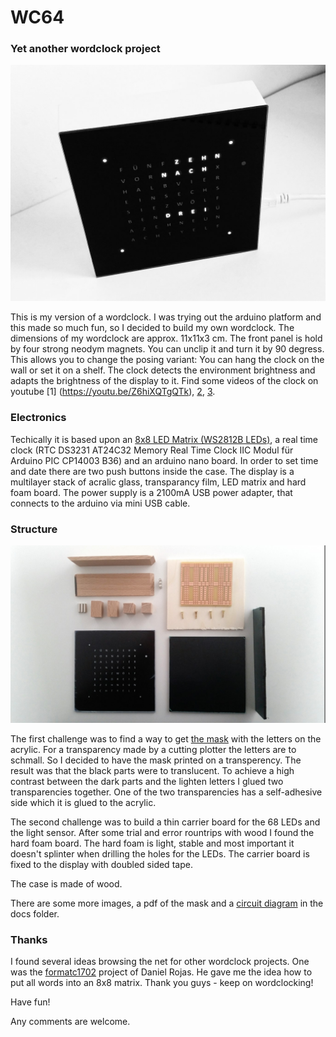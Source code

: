 # WC64
### Yet another wordclock project

![Image of wordclock](https://github.com/chess-levin/WC64/blob/master/docs/img/wc64_front.jpg)

This is my version of a wordclock. I was trying out the arduino platform and this made so much fun, so I decided to build my own wordclock. The dimensions of my wordclock are approx. 11x11x3 cm. The front panel is hold by four strong neodym magnets. You can unclip it and turn it by 90 degress. This allows you to change the posing variant: You can hang the clock on the wall or set it on a shelf. The clock detects the environment brightness and adapts the brightness of the display to it. Find some videos of the clock on youtube [1] (https://youtu.be/Z6hiXQTgQTk), [2](https://www.youtube.com/watch?v=mQ0f72IIGkc), [3](https://www.youtube.com/watch?v=TP77dVIzgcs).

### Electronics

Techically it is based upon an [8x8 LED Matrix (WS2812B LEDs)](https://github.com/chess-levin/WC64/blob/master/docs/img/wc64_matrix.jpg), a real time clock (RTC DS3231 AT24C32 Memory Real Time Clock IIC Modul für Arduino PIC CP14003 B36) and an arduino nano board. In order to set time and date there are two push buttons inside the case.  The display is a multilayer stack of acralic glass, transparancy film, LED matrix and hard foam board. The power supply is a 2100mA USB power adapter, that connects to the arduino via mini USB cable.

### Structure

![Image of wordclock](https://github.com/chess-levin/WC64/blob/master/docs/img/wc64_parts.jpg)

The first challenge was to find a way to get [the mask](https://github.com/chess-levin/WC64/blob/master/docs/mask_final_dt.pdf) with the letters on the acrylic. For a transparency made by a cutting plotter the letters are to schmall. So I decided to have the mask printed on a transperency. The result was that the black parts were to translucent. To achieve a high contrast between the dark parts and the lighten letters I glued two transparencies together. One of the two transparencies has a self-adhesive side which it is glued to the acrylic.

The second challenge was to build a thin carrier board for the 68 LEDs and the light sensor. After some trial and error rountrips with wood I found the hard foam board. The hard foam is light, stable and most important it doesn't splinter when drilling the holes for the LEDs. The carrier board is fixed to the display with doubled sided tape.

The case is made of wood.

There are some more images, a pdf of the mask and a [circuit diagram](https://github.com/chess-levin/WC64/blob/master/docs/img/WC64_circuit.png) in the docs folder.

### Thanks

I found several ideas browsing the net for other wordclock projects. One was the [formatc1702](https://github.com/formatc1702) project of Daniel Rojas. He gave me the idea how to put all words into an 8x8 matrix. Thank you guys - keep on  wordclocking!

Have fun!

Any comments are welcome.
